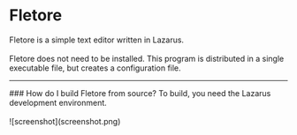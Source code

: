 # Fletore
Fletore is a simple text editor written in Lazarus.
<br><br>
Fletore does not need to be installed. This program is distributed in a single executable file, but creates a configuration file.
<br>
<hr>
### How do I build Fletore from source?
To build, you need the Lazarus development environment. 
<br><br>
![screenshot](screenshot.png)

